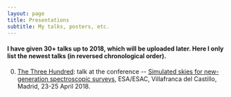 ```yaml
---
layout: page
title: Presentations
subtitle: My talks, posters, etc.
---
```


#### I have given 30+ talks up to 2018, which will be uploaded later. Here I only list the newest talks (in reversed chronological order).

0.  [The Three Hundred](https://www.cosmos.esa.int/documents/1478086/1675835/Cui-300_galaxy_clusters.pdf/3b032363-e02c-df22-976e-589e386669d8): talk at the conference -- [Simulated skies for new-generation spectroscopic surveys](https://www.cosmos.esa.int/web/simulated-skies/home), ESA/ESAC, Villafranca del Castillo, Madrid, 23-25 April 2018.
